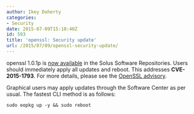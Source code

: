 ```yaml
---
author: Ikey Doherty
categories:
- Security
date: 2015-07-09T15:10:40Z
id: 593
title: 'openssl: Security update'
url: /2015/07/09/openssl-security-update/
---
```


openssl 1.0.1p is [now available](https://git.solus-project.com/packages/openssl/commit/?h=openssl-1.0.1p-13) in the Solus Software Repositories. Users should immediately apply all updates and reboot. This addresses **CVE-2015-1793**. For 
more details, please see the [OpenSSL advisory](https://www.openssl.org/news/secadv_20150709.txt).
<!--more-->
Graphical users may apply updates through the Software Center as per usual. The fastest CLI method is as follows:

```
sudo eopkg up -y && sudo reboot
```